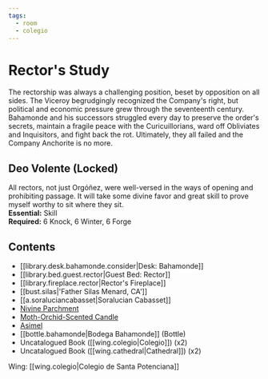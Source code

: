 ```yaml
---
tags:
  - room
  - colegio
---
```

# Rector's Study  
The rectorship was always a challenging position, beset by opposition on all sides. The Viceroy begrudgingly recognized the Company's right, but political and economic pressure grew through the seventeenth century. Bahamonde and his successors struggled every day to preserve the order's secrets, maintain a fragile peace with the Curicuillorians, ward off Obliviates and Inquisitors, and fight back the rot. Ultimately, they all failed and the Company Anchorite is no more.  
## Deo Volente (Locked)  
All rectors, not just Orgóñez, were well-versed in the ways of opening and prohibiting passage. It will take some divine favor and great skill to prove myself worthy to sit where they sit.  
**Essential:** Skill  
**Required:** 6 Knock, 6 Winter, 6 Forge  
## Contents  
- [[library.desk.bahamonde.consider|Desk: Bahamonde]]
- [[library.bed.guest.rector|Guest Bed: Rector]] 
- [[library.fireplace.rector|Rector's Fireplace]]  
- [[bust.silas|'Father Silas Menard, CA']]  
- [[a.soraluciancabasset|Soralucian Cabasset]]
- [Nivine Parchment](https://uadaf.theevilroot.xyz/rowenarium/element/parchment.nivine)
- [Moth-Orchid-Scented Candle](https://uadaf.theevilroot.xyz/rowenarium/element/candle.mothorchid)
- [Asimel](https://uadaf.theevilroot.xyz/rowenarium/element/asimel)  
- [[bottle.bahamonde|Bodega Bahamonde]] (Bottle)  
- Uncatalogued Book ([[wing.colegio|Colegio]]) (x2)  
- Uncatalogued Book ([[wing.cathedral|Cathedral]]) (x2)

Wing: [[wing.colegio|Colegio de Santa Potenciana]]